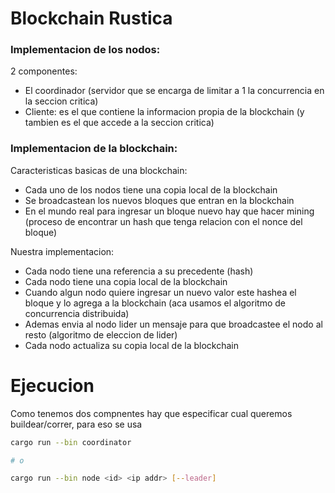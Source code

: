 Blockchain Rustica
==================

### Implementacion de los nodos:

2 componentes: 
 - El coordinador (servidor que se encarga de limitar a 1 la concurrencia en la seccion critica)
 - Cliente: es el que contiene la informacion propia de la blockchain (y tambien es el que accede a la seccion critica)

### Implementacion de la blockchain:

Caracteristicas basicas de una blockchain:

 - Cada uno de los nodos tiene una copia local de la blockchain
 - Se broadcastean los nuevos bloques que entran en la blockchain
 - En el mundo real para ingresar un bloque nuevo hay que hacer mining (proceso de encontrar un hash que tenga relacion con el nonce del bloque)

Nuestra implementacion: 
    
 - Cada nodo tiene una referencia a su precedente (hash)
 - Cada nodo tiene una copia local de la blockchain
 - Cuando algun nodo quiere ingresar un nuevo valor este hashea el bloque y lo agrega a la blockchain (aca usamos el algoritmo de concurrencia distribuida)
 - Ademas envia al nodo lider un mensaje para que broadcastee el nodo al resto (algoritmo de eleccion de lider)
 - Cada nodo actualiza su copia local de la blockchain


# Ejecucion

Como tenemos dos compnentes hay que especificar cual queremos buildear/correr, para eso se usa

```bash
cargo run --bin coordinator 

# o

cargo run --bin node <id> <ip addr> [--leader]
```

